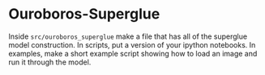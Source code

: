 # Ouroboros-Superglue

Inside `src/ouroboros_superglue` make a file that has all of the superglue model construction. In scripts, put a version of your ipython notebooks. In examples, make a short example script showing how to load an image and run it through the model.
